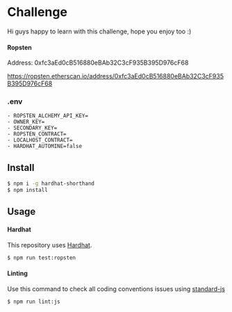 # Challenge
Hi guys happy to learn with this challenge, hope you enjoy too :)

#### Ropsten
Address: 0xfc3aEd0cB516880eBAb32C3cF935B395D976cF68

https://ropsten.etherscan.io/address/0xfc3aEd0cB516880eBAb32C3cF935B395D976cF68

### .env
```
- ROPSTEN_ALCHEMY_API_KEY=
- OWNER_KEY=
- SECONDARY_KEY=
- ROPSTEN_CONTRACT=
- LOCALHOST_CONTRACT=
- HARDHAT_AUTOMINE=false
```

## Install


```bash
$ npm i -g hardhat-shorthand
$ npm install
```

## Usage

#### Hardhat

This repository uses [Hardhat](https://hardhat.org/guides/shorthand.html).

```bash
$ npm run test:ropsten
```

#### Linting

Use this command to check all coding conventions issues using [standard-js](https://standardjs.com/) 

```bash
$ npm run lint:js
```



